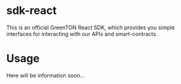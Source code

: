# sdk-react

This is an official GreenTON React SDK, which provides you simple interfaces for interacting with our APIs and smart-contracts.

# Usage

Here will be information soon...
